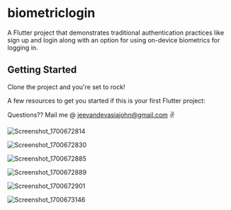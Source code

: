 # biometriclogin

A Flutter project that demonstrates traditional authentication practices like sign up and login along with an option for using on-device biometrics for logging in.

## Getting Started

Clone the project and you're set to rock!

A few resources to get you started if this is your first Flutter project:

Questions?? Mail me @ jeevandevasiajohn@gmail.com ✌️

![Screenshot_1700672814](https://github.com/JeevsDev/biometriclogin/assets/96291802/102490f2-1478-4e38-8b47-013c15675925)

![Screenshot_1700672830](https://github.com/JeevsDev/biometriclogin/assets/96291802/e82a74ed-a35a-427c-860a-ff7b4f36c838)

![Screenshot_1700672885](https://github.com/JeevsDev/biometriclogin/assets/96291802/bca16bcd-c36b-46bb-94b7-3ed389cb56ad)

![Screenshot_1700672889](https://github.com/JeevsDev/biometriclogin/assets/96291802/1eaa5ff2-5c31-465d-92a1-5ef0537e68a3)

![Screenshot_1700672901](https://github.com/JeevsDev/biometriclogin/assets/96291802/6ad7f6f1-2728-4d08-9f45-84c31b66abd1)

![Screenshot_1700673146](https://github.com/JeevsDev/biometriclogin/assets/96291802/c5dc9f2e-5299-429f-acd2-cc8b08a2509b)



